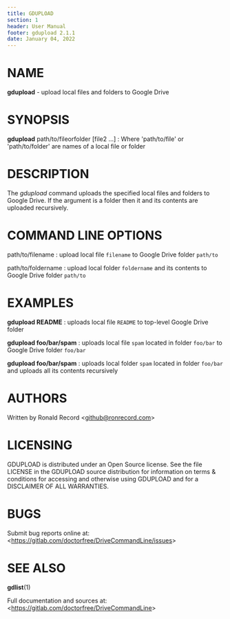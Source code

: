 ```yaml
---
title: GDUPLOAD
section: 1
header: User Manual
footer: gdupload 2.1.1
date: January 04, 2022
---
```

# NAME
**gdupload** - upload local files and folders to Google Drive

# SYNOPSIS
**gdupload** path/to/fileorfolder [file2 ...]
: Where 'path/to/file' or 'path/to/folder' are names of a local file or folder

# DESCRIPTION
The *gdupload* command uploads the specified local files and folders
to Google Drive. If the argument is a folder then it and its contents
are uploaded recursively.

# COMMAND LINE OPTIONS
path/to/filename
: upload local file `filename` to Google Drive folder `path/to`

path/to/foldername
: upload local folder `foldername` and its contents to Google Drive folder `path/to`

# EXAMPLES
**gdupload README**
: uploads local file `README` to top-level Google Drive folder

**gdupload foo/bar/spam**
: uploads local file `spam` located in folder `foo/bar` to Google Drive folder `foo/bar`

**gdupload foo/bar/spam**
: uploads local folder `spam` located in folder `foo/bar` and uploads all its contents recursively

# AUTHORS
Written by Ronald Record &lt;github@ronrecord.com&gt;

# LICENSING
GDUPLOAD is distributed under an Open Source license.
See the file LICENSE in the GDUPLOAD source distribution
for information on terms &amp; conditions for accessing and
otherwise using GDUPLOAD and for a DISCLAIMER OF ALL WARRANTIES.

# BUGS
Submit bug reports online at: &lt;https://gitlab.com/doctorfree/DriveCommandLine/issues&gt;

# SEE ALSO
**gdlist**(1)

Full documentation and sources at: &lt;https://gitlab.com/doctorfree/DriveCommandLine&gt;

